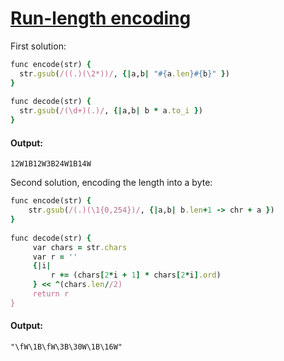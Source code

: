 [1]: https://rosettacode.org/wiki/Run-length_encoding

# [Run-length encoding][1]

First solution:

```ruby
func encode(str) {
  str.gsub(/((.)(\2*))/, {|a,b| "#{a.len}#{b}" })
}
 
func decode(str) {
  str.gsub(/(\d+)(.)/, {|a,b| b * a.to_i })
}
```

#### Output:
```
12W1B12W3B24W1B14W
```


Second solution, encoding the length into a byte:

```ruby
func encode(str) {
    str.gsub(/(.)(\1{0,254})/, {|a,b| b.len+1 -> chr + a })
}
 
func decode(str) {
     var chars = str.chars
     var r = ''
     {|i|
         r += (chars[2*i + 1] * chars[2*i].ord)
     } << ^(chars.len//2)
     return r
}
```

#### Output:
```
"\fW\1B\fW\3B\30W\1B\16W"
```
